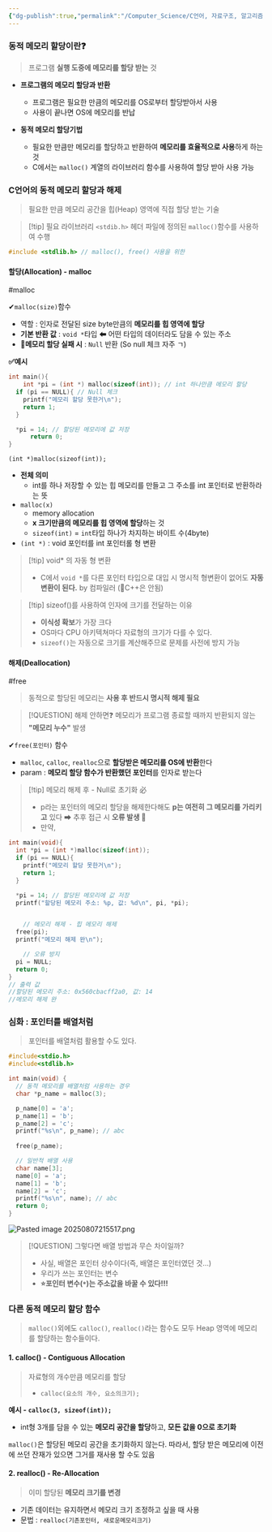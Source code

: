 ```yaml
---
{"dg-publish":true,"permalink":"/Computer_Science/C언어, 자료구조, 알고리즘/키워드공부/동적 메모리/","noteIcon":"","created":"2025-08-07T17:48:39.259+09:00","updated":"2025-08-18T01:06:58.988+09:00"}
---
```





### 동적 메모리 할당이란❓
> 프로그램 **실행 도중에 메모리를 할당 받는** 것 
- **프로그램의 메모리 할당과 반환**
	- 프로그램은 필요한 만큼의 메모리를 OS로부터 할당받아서 사용
	- 사용이 끝나면 OS에 메모리를 반납 
	  
- **동적 메모리 할당기법** 
	- 필요한 만큼만 메모리를 할당하고 반환하여 **메모리를 효율적으로 사용**하게 하는 것  
	- C에서는 `malloc()` 계열의 라이브러리 함수를 사용하여 할당 받아 사용 가능 


### C언어의 동적 메모리 할당과 해제 
> 필요한 만큼 메모리 공간을 힙(Heap) 영역에 직접 할당 받는 기술 

>[!tip] 필요 라이브러리 
>`<stdib.h>` 헤더 파일에 정의된 `malloc()`함수를 사용하여 수행 
```c
#include <stdlib.h> // malloc(), free() 사용을 위한 
```

#### 할당(Allocation) - malloc 
#malloc 

✔`malloc(size)`함수 
- 역할 : 인자로 전달된 size byte만큼의 **메모리를 힙 영역에 할당** 
- **기본 반환 값** : `void *`타입 ⬅ 어떤 타입의 데이터라도 담을 수 있는 주소
- **🥊메모리 할당 실패 시** : `Null` 반환 (So null 체크 자주 ㄱ)


**✅예시** 
```c
int main(){
	int *pi = (int *) malloc(sizeof(int)); // int 하나만큼 메모리 할당
  if (pi == NULL){ // Null 체크 
    printf("메모리 할당 못한거\n");
    return 1;
  }

  *pi = 14; // 할당된 메모리에 값 저장
	  return 0;
}
```
`(int *)malloc(sizeof(int));`
- **전체 의미**
	- int를 하나 저장할 수 있는 힙 메모리를 만들고 그 주소를 int 포인터로 반환하라는 뜻
- `malloc(x)`
	- memory allocation 
	- **x 크기만큼의 메모리를 힙 영역에 할당**하는 것 
	- `sizeof(int)` = `int`타입 하나가 차지하는 바이트 수(4byte)
- `(int *)` : void 포인터를 int 포인터롤 형 변환 

>[!tip] void* 의 자동 형 변환
>- C에서 `void *`를 다른 포인터 타입으로 대입 시 명시적 형변환이 없어도 **자동 변환이 된다.** by 컴파일러 (🥊C++은 안됨)


>[!tip] sizeof()를 사용하여 인자에 크기를 전달하는 이유 
>- **이식성 확보**가 가장 크다
>- OS마다 CPU 아키텍쳐마다 자료형의 크기가 다를 수 있다.
>- `sizeof()`는 자동으로 크기를 계산해주므로 문제를 사전에 방지 가능 


#### 해제(Deallocation)
#free
> 동적으로 할당된 메모리는 **사용 후 반드시 명시적 해제 필요** 

>[!QUESTION] 해제 안하면❓
메모리가 프로그램 종료할 때까지 반환되지 않는 **"메모리 누수"** 발생 

✔`free(포인터)` 함수 
- `malloc`, `calloc`, `realloc`으로 **할당받은 메모리를 OS에 반환**한다
- param : **메모리 할당 함수가 반환했던 포인터**를 인자로 받는다 

>[!tip] 메모리 해제 후 - Null로 초기화 必
>- p라는 포인터의 메모리 할당을 해제한다해도 **p는 여전히 그 메모리를 가리키고** 있다 ➡ 추후 접근 시 **오류 발생 💢**
>- 만약, 


```c
int main(void){
  int *pi = (int *)malloc(sizeof(int));
  if (pi == NULL){
    printf("메모리 할당 못한거\n");
    return 1;
  }

  *pi = 14; // 할당된 메모리에 값 저장
  printf("할당된 메모리 주소: %p, 값: %d\n", pi, *pi);


	// 메모리 해제 - 힙 메모리 해제
  free(pi);
  printf("메모리 해제 완\n");

	// 오류 방지
  pi = NULL; 
  return 0;
}
// 출력 값 
//할당된 메모리 주소: 0x560cbacff2a0, 값: 14
//메모리 해제 완
```



### 심화 : 포인터를 배열처럼 

> 포인터를 배열처럼 활용할 수도 있다.

```c
#include<stdio.h>
#include<stdlib.h>

int main(void) {
  // 동적 메모리를 배열처럼 사용하는 경우
  char *p_name = malloc(3);

  p_name[0] = 'a';
  p_name[1] = 'b';
  p_name[2] = 'c';
  printf("%s\n", p_name); // abc
  
  free(p_name);

  // 일반적 배열 사용
  char name[3];
  name[0] = 'a';
  name[1] = 'b';
  name[2] = 'c';
  printf("%s\n", name); // abc
  return 0;
}
```
![Pasted image 20250807215517.png](/img/user/supporter/image/Pasted%20image%2020250807215517.png)

>[!QUESTION] 그렇다면 배열 방법과 무슨 차이일까?
> - 사실, 배열은 포인터 상수이다(즉, 배열은 포인터였던 것...)
> - 우리가 쓰는 포인터는 변수   
> - **⭐포인터 변수(`*`)는 주소값을 바꿀 수 있다!!!**



### 다른 동적 메모리 할당 함수 

> `malloc()`외에도 `calloc()`, `realloc()`라는 함수도 모두 Heap 영역에 메모리를 할당하는 함수들이다.

#### 1. calloc() - Contiguous Allocation 
> 자료형의 개수만큼 메모리를 할당 
> - `calloc(요소의 개수, 요소의크기);`

**예시 - `calloc(3, sizeof(int));`**
- int형 3개를 담을 수 있는 **메모리 공간을 할당**하고, **모든 값을 0으로 초기화**

`malloc()`은 할당된 메모리 공간을 초기화하지 않는다. 따라서, 할당 받은 메모리에 이전에 쓰던 잔재가 있으면 그거를 재사용 할 수도 있음 




#### 2. realloc() - Re-Allocation 
> 이미 할당된 **메모리 크기를 변경** 
- 기존 데이터는 유지하면서 메모리 크기 조정하고 싶을 때 사용 
- 문법 : `realloc(기존포인터, 새로운메모리크기)`
